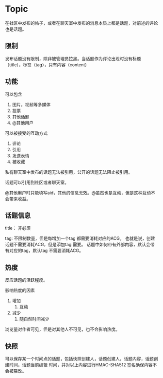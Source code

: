 # Topic

在社区中发布的帖子，或者在聊天室中发布的消息本质上都是话题，对前述的评论也是话题。

## 限制

发布话题没有限制，除非被管理员拉黑。当话题作为评论出现时没有标题（title），标签（tag），只有内容（content）

## 功能

可以包含

1. 图片，视频等多媒体
2. 投票
3. 其他话题
4. @其他用户

可以被接受的互动方式

1. 评论
2. 引用
3. 发送表情
4. 被收藏

私有聊天室中发布的话题无法被引用，公开的话题无法阻止被引用。

话题可以引用到社区或者聊天室。

@其他用户时只能填写aid，其他的信息无效。@虽然也是互动，但是这种互动不会带来收益。

## 话题信息

title： 非必须

tag: 不限制数量，但是每增加一个tag 都需要消耗对应的ACG。 也就是说，创建话题不需要消耗ACG，但是添加tag 需要。
话题中如何带有外部内容，默认会带有对应的tag，默认tag 不需要消耗ACG。

## 热度

反应话题的活跃程度。

影响热度的因素

1. 增加
   1. 互动
2. 减少
   1. 随自然时间减少

浏览量对作者可见，但是对其他人不可见，也不会影响热度。

## 快照

可以保存某一个时间点的话题，包括快照创建人，话题创建人，话题内容，话题创建时间，话题当前编辑
时间，并对以上内容进行HMAC-SHA512 签名确保内容不会被篡改。